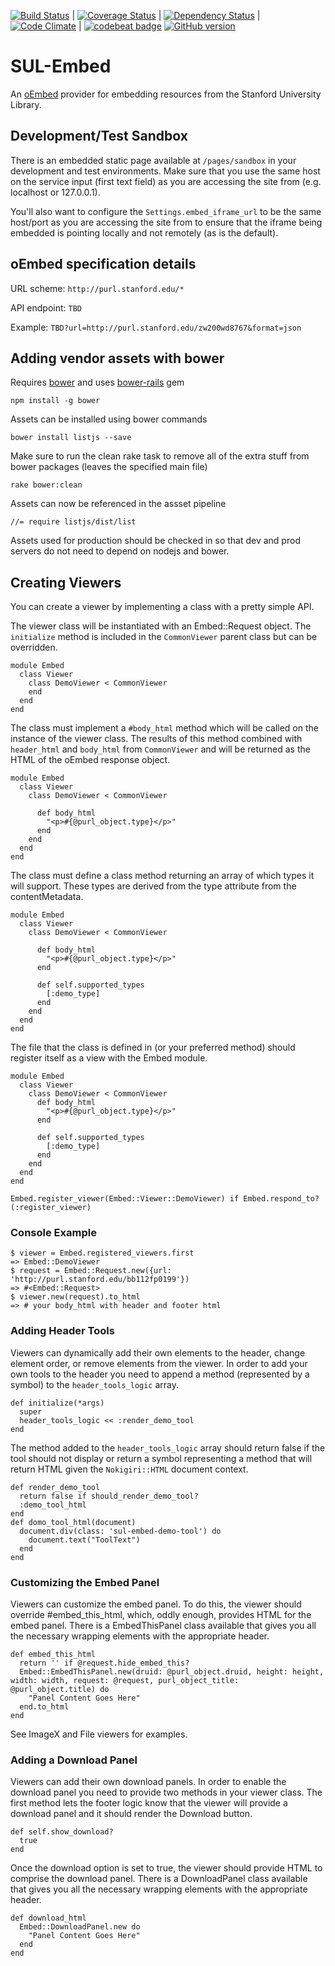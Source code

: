 [![Build Status](https://travis-ci.org/sul-dlss/sul-embed.svg?branch=master)](https://travis-ci.org/sul-dlss/sul-embed) | [![Coverage Status](https://coveralls.io/repos/sul-dlss/sul-embed/badge.svg)](https://coveralls.io/r/sul-dlss/sul-embed) |
[![Dependency Status](https://gemnasium.com/sul-dlss/sul-embed.svg)](https://gemnasium.com/sul-dlss/sul-embed) | [![Code Climate](https://codeclimate.com/github/sul-dlss/sul-embed/badges/gpa.svg)](https://codeclimate.com/github/sul-dlss/sul-embed) | [![codebeat badge](https://codebeat.co/badges/19d8eb69-455b-4b53-aaee-a385793a81f8)](https://codebeat.co/projects/github-com-sul-dlss-sul-embed)
[![GitHub version](https://badge.fury.io/gh/sul-dlss%2Fsul-embed.svg)](https://badge.fury.io/gh/sul-dlss%2Fsul-embed)

# SUL-Embed

An [oEmbed](http://oembed.com/) provider for embedding resources from the Stanford University Library.

## Development/Test Sandbox

There is an embedded static page available at `/pages/sandbox` in your development and test environments. Make sure that you use the same host on the service input (first text field) as you are accessing the site from (e.g. localhost or 127.0.0.1).

You'll also want to configure the `Settings.embed_iframe_url` to be the same host/port as you are accessing the site from to ensure that the iframe being embedded is pointing locally and not remotely (as is the default).

## oEmbed specification details

URL scheme: `http://purl.stanford.edu/*`

API endpoint: `TBD`

Example: `TBD?url=http://purl.stanford.edu/zw200wd8767&format=json`

## Adding vendor assets with bower

Requires [bower](http://bower.io/) and uses [bower-rails](https://github.com/42dev/bower-rails) gem

    npm install -g bower

Assets can be installed using bower commands

    bower install listjs --save

Make sure to run the clean rake task to remove all of the extra stuff from bower packages (leaves the specified main file)

    rake bower:clean

Assets can now be referenced in the assset pipeline

    //= require listjs/dist/list

Assets used for production should be checked in so that dev and prod servers do not need to depend on nodejs and bower.

## Creating Viewers

You can create a viewer by implementing a class with a pretty simple API.

The viewer class will be instantiated with an Embed::Request object. The `initialize` method is included in the `CommonViewer` parent class but can be overridden.

    module Embed
      class Viewer
        class DemoViewer < CommonViewer
        end
      end
    end

The class must implement a `#body_html` method which will be called on the instance of the viewer class. The results of this method combined with `header_html` and `body_html` from `CommonViewer` and will be returned as the HTML of the oEmbed response object.

    module Embed
      class Viewer
        class DemoViewer < CommonViewer

          def body_html
            "<p>#{@purl_object.type}</p>"
          end
        end
      end
    end


The class must define a class method returning an array of which types it will support.  These types are derived from the type attribute from the contentMetadata.

    module Embed
      class Viewer
        class DemoViewer < CommonViewer

          def body_html
            "<p>#{@purl_object.type}</p>"
          end

          def self.supported_types
            [:demo_type]
          end
        end
      end
    end


The file that the class is defined in (or your preferred method) should register itself as a view with the Embed module.

    module Embed
      class Viewer
        class DemoViewer < CommonViewer
          def body_html
            "<p>#{@purl_object.type}</p>"
          end

          def self.supported_types
            [:demo_type]
          end
        end
      end
    end

    Embed.register_viewer(Embed::Viewer::DemoViewer) if Embed.respond_to?(:register_viewer)


### Console Example

    $ viewer = Embed.registered_viewers.first
    => Embed::DemoViewer
    $ request = Embed::Request.new({url: 'http://purl.stanford.edu/bb112fp0199'})
    => #<Embed::Request>
    $ viewer.new(request).to_html
    => # your body_html with header and footer html

### Adding Header Tools

Viewers can dynamically add their own elements to the header, change element order, or remove elements from the viewer.  In order to add your own tools to the header you need to append a method (represented by a symbol) to the `header_tools_logic` array.

    def initialize(*args)
      super
      header_tools_logic << :render_demo_tool
    end

The method added to the `header_tools_logic` array should return false if the tool should not display or return a symbol representing a method that will return HTML given the `Nokigiri::HTML` document context.

    def render_demo_tool
      return false if should_render_demo_tool?
      :demo_tool_html
    end
    def domo_tool_html(document)
      document.div(class: 'sul-embed-demo-tool') do
        document.text("ToolText")
      end
    end

### Customizing the Embed Panel

Viewers can customize the embed panel.  To do this, the viewer should override #embed_this_html, which, oddly enough, provides HTML for the embed panel. There is a EmbedThisPanel class available that gives you all the necessary wrapping elements with the appropriate header.

    def embed_this_html
      return '' if @request.hide_embed_this?
      Embed::EmbedThisPanel.new(druid: @purl_object.druid, height: height, width: width, request: @request, purl_object_title: @purl_object.title) do
        "Panel Content Goes Here"
      end.to_html
    end

See ImageX and File viewers for examples.

### Adding a Download Panel

Viewers can add their own download panels.  In order to enable the download panel you need to provide two methods in your viewer class.  The first method lets the footer logic know that the viewer will provide a download panel and it should render the Download button.

    def self.show_download?
      true
    end

Once the download option is set to true, the viewer should provide HTML to comprise the download panel. There is a DownloadPanel class available that gives you all the necessary wrapping elements with the appropriate header.

    def download_html
      Embed::DownloadPanel.new do
        "Panel Content Goes Here"
      end
    end
